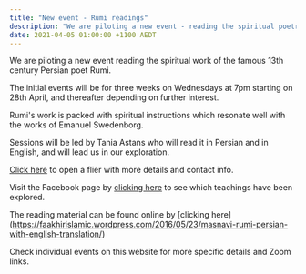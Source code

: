 ```yaml
---
title: "New event - Rumi readings"
description: "We are piloting a new event - reading the spiritual poetry of Rumi"
date: 2021-04-05 01:00:00 +1100 AEDT
---
```


We are piloting a new event reading the spiritual work of the famous 13th century Persian poet Rumi.

The initial events will be for three weeks on Wednesdays at 7pm starting on 28th April, and thereafter depending on further interest.

Rumi's work is packed with spiritual instructions which resonate well with the works of Emanuel Swedenborg.

Sessions will be led by Tania Astans who will read it in Persian and in English, and will lead us in our exploration.

[Click here](https://static.swedenborg.com.au/pdf/fliers/rumi20210428.pdf) to open a flier with more details and contact info.

Visit the Facebook page by [clicking here](https://www.facebook.com/Tanias-Shams-and-Rumi-Room-106439571596187) to see which teachings have been explored.

The reading material can be found online by [clicking here] (https://faakhirislamic.wordpress.com/2016/05/23/masnavi-rumi-persian-with-english-translation/)

Check individual events on this website for more specific details and Zoom links.